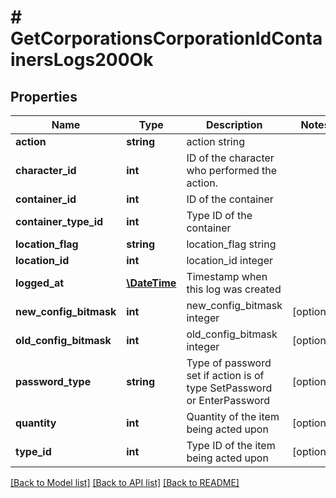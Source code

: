 # # GetCorporationsCorporationIdContainersLogs200Ok

## Properties

Name | Type | Description | Notes
------------ | ------------- | ------------- | -------------
**action** | **string** | action string |
**character_id** | **int** | ID of the character who performed the action. |
**container_id** | **int** | ID of the container |
**container_type_id** | **int** | Type ID of the container |
**location_flag** | **string** | location_flag string |
**location_id** | **int** | location_id integer |
**logged_at** | [**\DateTime**](\DateTime.md) | Timestamp when this log was created |
**new_config_bitmask** | **int** | new_config_bitmask integer | [optional]
**old_config_bitmask** | **int** | old_config_bitmask integer | [optional]
**password_type** | **string** | Type of password set if action is of type SetPassword or EnterPassword | [optional]
**quantity** | **int** | Quantity of the item being acted upon | [optional]
**type_id** | **int** | Type ID of the item being acted upon | [optional]

[[Back to Model list]](../../README.md#models) [[Back to API list]](../../README.md#endpoints) [[Back to README]](../../README.md)
